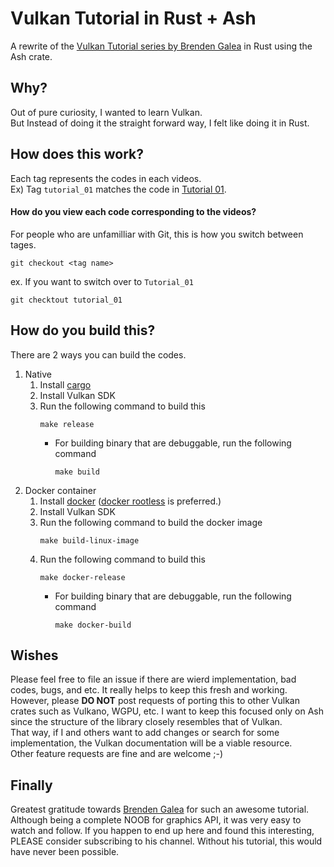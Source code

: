 # Vulkan Tutorial in Rust + Ash

A rewrite of the [Vulkan Tutorial series by Brenden Galea](https://www.youtube.com/playlist?list=PL8327DO66nu9qYVKLDmdLW_84-yE4auCR) in Rust using the Ash crate.

## Why?
Out of pure curiosity, I wanted to learn Vulkan. \
But Instead of doing it the straight forward way, I felt like doing it in Rust.

## How does this work?
Each tag represents the codes in each videos. \
Ex) Tag `tutorial_01` matches the code in [Tutorial 01](https://www.youtube.com/watch?v=lr93-_cC8v4&list=PL8327DO66nu9qYVKLDmdLW_84-yE4auCR&index=2&t=10s&pp=iAQB).
#### How do you view each code corresponding to the videos?
For people who are unfamilliar with Git, this is how you switch between tages.
```
git checkout <tag name>
```
ex. If you want to switch over to `Tutorial_01`
```
git checktout tutorial_01
```

## How do you build this?
There are 2 ways you can build the codes.
1. Native
    1. Install [cargo](https://doc.rust-lang.org/cargo/getting-started/installation.html)
    2. Install Vulkan SDK
    3. Run the following command to build this
        ```
        make release
        ```
        - For building binary that are debuggable, run the following command
            ```
            make build
            ```
2. Docker container
    1. Install [docker](https://docs.docker.com/engine/install/) ([docker rootless](https://docs.docker.com/engine/security/rootless/) is preferred.)
    2. Install Vulkan SDK
    3. Run the following command to build the docker image
        ```
        make build-linux-image
        ```
    4. Run the following command to build this
        ```
        make docker-release
        ```
        - For building binary that are debuggable, run the following command
            ```
            make docker-build
            ```

## Wishes
Please feel free to file an issue if there are wierd implementation, bad codes, bugs, and etc. 
It really helps to keep this fresh and working. \
However, please **DO NOT** post requests of porting this to other Vulkan crates such as Vulkano, WGPU, etc. 
I want to keep this focused only on Ash since the structure of the library closely resembles that of Vulkan. \
That way, if I and others want to add changes or search for some implementation, the Vulkan documentation 
will be a viable resource. \
Other feature requests are fine and are welcome ;-)

## Finally
Greatest gratitude towards [Brenden Galea](https://www.youtube.com/@BrendanGalea) for such an awesome tutorial. \
Although being a complete NOOB for graphics API, it was very easy to watch and follow. 
If you happen to end up here and found this interesting, PLEASE consider subscribing to his channel. 
Without his tutorial, this would have never been possible.
